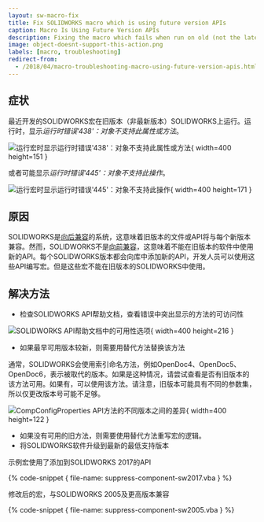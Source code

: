 ```yaml
---
layout: sw-macro-fix
title: Fix SOLIDWORKS macro which is using future version APIs
caption: Macro Is Using Future Version APIs
description: Fixing the macro which fails when run on old (not the latest) version of SOLIDWORKS and Run-time error '438' - object doesn't support this property or method or Run-time error '445' - object doesn't support this action error is displayed
image: object-doesnt-support-this-action.png
labels: [macro, troubleshooting]
redirect-from:
  - /2018/04/macro-troubleshooting-macro-using-future-version-apis.html
---
```

## 症状

最近开发的SOLIDWORKS宏在旧版本（非最新版本）SOLIDWORKS上运行。运行时，显示*运行时错误'438'：对象不支持此属性或方法*。

![运行宏时显示运行时错误'438'：对象不支持此属性或方法](object-doesnt-support-this-property-or-method.png){ width=400 height=151 }

或者可能显示*运行时错误'445'：对象不支持此操作*。

![运行宏时显示运行时错误'445'：对象不支持此操作](object-doesnt-support-this-action.png){ width=400 height=171 }

## 原因

SOLIDWORKS是[向后兼容](https://en.wikipedia.org/wiki/Backward_compatibility)的系统，这意味着旧版本的文件或API将与每个新版本兼容。然而，SOLIDWORKS不是[向前兼容](https://en.wikipedia.org/wiki/Forward_compatibility)，这意味着不能在旧版本的软件中使用新的API。每个SOLIDWORKS版本都会向库中添加新的API，开发人员可以使用这些API编写宏。但是这些宏不能在旧版本的SOLIDWORKS中使用。

## 解决方法

* 检查SOLIDWORKS API帮助文档，查看错误中突出显示的方法的可访问性

![SOLIDWORKS API帮助文档中的可用性选项](comp-config-properties-availability.png){ width=400 height=216 }

* 如果最早可用版本较新，则需要用替代方法替换该方法

通常，SOLIDWORKS会使用索引命名方法，例如OpenDoc4、OpenDoc5、OpenDoc6，表示被取代的版本。如果是这种情况，请尝试查看是否有旧版本的该方法可用。如果有，可以使用该方法。请注意，旧版本可能具有不同的参数集，所以仅更改版本号可能不足够。

![CompConfigProperties API方法的不同版本之间的差异](comp-config-prps-vers-diff.png){ width=400 height=122 }

* 如果没有可用的旧方法，则需要使用替代方法重写宏的逻辑。
* 将SOLIDWORKS软件升级到最新的最低支持版本

示例宏使用了添加到SOLIDWORKS 2017的API

{% code-snippet { file-name: suppress-component-sw2017.vba } %}

修改后的宏，与SOLIDWORKS 2005及更高版本兼容

{% code-snippet { file-name: suppress-component-sw2005.vba } %}